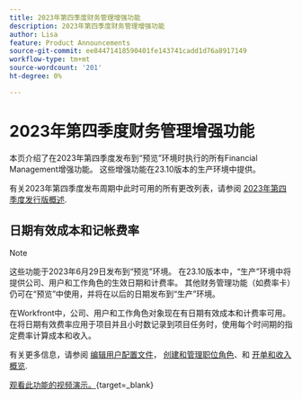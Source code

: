 ```yaml
---
title: 2023年第四季度财务管理增强功能
description: 2023年第四季度财务管理增强功能
author: Lisa
feature: Product Announcements
source-git-commit: ee84471418590401fe143741cadd1d76a8917149
workflow-type: tm+mt
source-wordcount: '201'
ht-degree: 0%

---
```


# 2023年第四季度财务管理增强功能

本页介绍了在2023年第四季度发布到“预览”环境时执行的所有Financial Management增强功能。 这些增强功能在23.10版本的生产环境中提供。

有关2023年第四季度发布周期中此时可用的所有更改列表，请参阅 [2023年第四季度发行版概述](/help/quicksilver/product-announcements/product-releases/23-q4-release-activity/23-q4-release-overview.md).

## 日期有效成本和记帐费率

>[!NOTE]
>
>这些功能于2023年6月29日发布到“预览”环境。 在23.10版本中，“生产”环境中将提供公司、用户和工作角色的生效日期和计费率。 其他财务管理功能（如费率卡）仍可在“预览”中使用，并将在以后的日期发布到“生产”环境。

在Workfront中，公司、用户和工作角色对象现在有日期有效成本和计费率可用。 在将日期有效费率应用于项目并且小时数记录到项目任务时，使用每个时间期的指定费率计算成本和收入。

有关更多信息，请参阅 [编辑用户配置文件](/help/quicksilver/administration-and-setup/add-users/create-and-manage-users/edit-a-users-profile.md)， [创建和管理职位角色](/help/quicksilver/administration-and-setup/set-up-workfront/organizational-setup/create-manage-job-roles.md)、和 [开单和收入概览](/help/quicksilver/manage-work/projects/project-finances/billing-and-revenue-overview.md).

[观看此功能的视频演示。](https://video.tv.adobe.com/v/3424915/){target=_blank}
